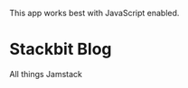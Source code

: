 This app works best with JavaScript enabled.

# Stackbit Blog

All things Jamstack

<!-- -->

<!-- -->
